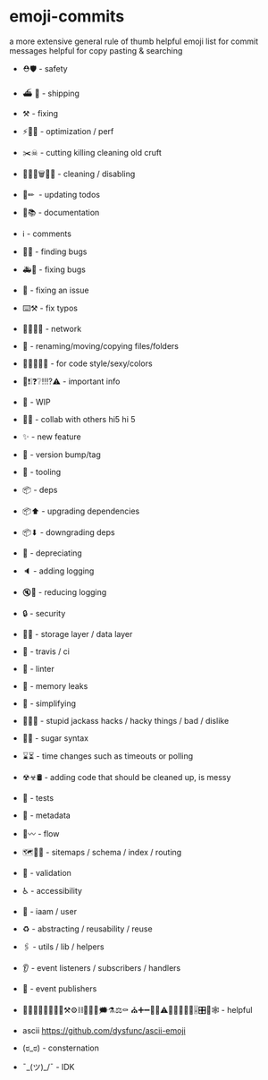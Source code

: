 # emoji-commits
a more extensive general rule of thumb helpful emoji list for commit messages helpful for copy pasting &amp; searching

- ⛑🛡 - safety
- ⛴ 🚢 - shipping
- ⚒ - fixing
- ⚡🐎🐌 - optimization / perf
- ✂️☠ - cutting killing cleaning old cruft
- 💅🏒❌🗑🚮🚯 - cleaning / disabling
- 📝✏ ️ - updating todos
- 📖📚 - documentation
- ℹ️️ - comments
- 🔎🐛 - finding bugs
- 🚑🐛 - fixing bugs
- 🏁 - fixing an issue
- ⌨️⚒ - fix typos
- 🚈🚆🚂🌐 - network
- 📒 - renaming/moving/copying files/folders
- 💄🎩🎨🎀👑 - for code style/sexy/colors
- 🚨❗️❕❓❔‼️⁉️⚠ - important info
- 🚧 - WIP
- 💪🙏 - collab with others hi5 hi 5
- ✨ - new feature
- 🔖 - version bump/tag
- 🔧 - tooling
- 📦 - deps
- 📦⬆ - upgrading dependencies
- 📦⬇ - downgrading deps
- 💩 - depreciating
- 🔈 - adding logging
- 🔇🙊 - reducing logging
- 🔒 - security
- 🐘🐬 - storage layer / data layer
- 💚 - travis / ci
- 👕 - linter
- 🚱 - memory leaks
- 👾 - simplifying
- 🐴🤢👺 - stupid jackass hacks / hacky things / bad / dislike
- 🍬🍭 - sugar syntax
- ⌛⏳ - time changes such as timeouts or polling
- ☢☣🛢 - adding code that should be cleaned up, is messy
- 🚨 - tests
- 📇 - metadata
- 🌊〰️️ - flow
- 🗺📌📍 - sitemaps / schema / index / routing
- 🛂 - validation
- ♿️ - accessibility
- 👤 - iaam / user
- ♻️ - abstracting / reusability / reuse
- 🖇 - utils / lib / helpers
- 👂 - event listeners / subscribers / handlers
- 📢 - event publishers
- 🐊🔥🍾🎊🎉💊🔧🔨⚒⚙️⛓📎💬💭🗯⚗⚖⚰ ⛪➕➖🚽👃⚠️🍾👀😡💤🥛🎚🎛🥅🕸 - helpful

- ascii https://github.com/dysfunc/ascii-emoji
- (ಠ_ಠ) - consternation
- ¯\_(ツ)_/¯ - IDK

